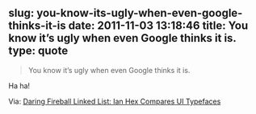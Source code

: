 slug: you-know-its-ugly-when-even-google-thinks-it-is
date: 2011-11-03 13:18:46
title: You know it’s ugly when even Google thinks it is.
type: quote
---

> You know it’s ugly when even Google thinks it is.

Ha ha!

 Via: [Daring Fireball Linked List: Ian Hex Compares UI Typefaces](http://daringfireball.net/linked/2011/11/02/ui-typefaces)
